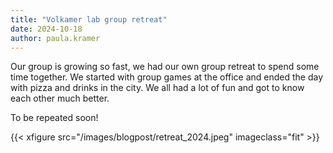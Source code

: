 ```yaml
---
title: "Volkamer lab group retreat"
date: 2024-10-18
author: paula.kramer
---
```

Our group is growing so fast, we had our own group retreat to spend some time together. We started with group games at the office and ended the day with pizza and drinks in the city. 
We all had a lot of fun and got to know each other much better.  

To be repeated soon!  

{{< xfigure src="/images/blogpost/retreat_2024.jpeg" imageclass="fit" >}}
